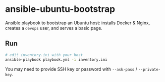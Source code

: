 # ansible-ubuntu-bootstrap

Ansible playbook to bootstrap an Ubuntu host: installs Docker & Nginx, creates a `devops` user, and serves a basic page.

## Run

```bash
# edit inventory.ini with your host
ansible-playbook playbook.yml -i inventory.ini
```

You may need to provide SSH key or password with `--ask-pass` / `--private-key`.
